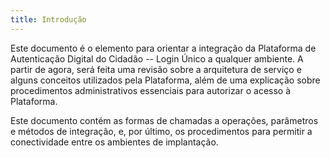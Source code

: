 ```yaml
---
title: Introdução
---
```


Este documento é o elemento para orientar a integração da Plataforma de
Autenticação Digital do Cidadão -- Login Único a qualquer ambiente. A
partir de agora, será feita uma revisão sobre a arquitetura de serviço e
alguns conceitos utilizados pela Plataforma, além de uma explicação
sobre procedimentos administrativos essenciais para autorizar o acesso à
Plataforma.

Este documento contém as formas de chamadas a operações, parâmetros e
métodos de integração, e, por último, os procedimentos para permitir a
conectividade entre os ambientes de implantação.
